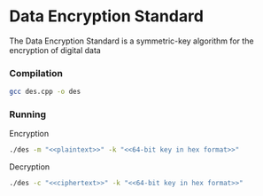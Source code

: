 # Data Encryption Standard

The Data Encryption Standard is a symmetric-key algorithm for the encryption of digital data

### Compilation

```sh
gcc des.cpp -o des
```

### Running

Encryption

```sh
./des -m "<<plaintext>>" -k "<<64-bit key in hex format>>"
```

Decryption

```sh
./des -c "<<ciphertext>>" -k "<<64-bit key in hex format>>"
```